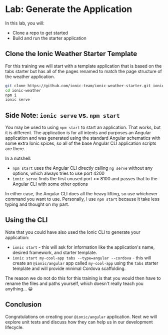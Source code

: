 # Lab: Generate the Application

In this lab, you will:

- Clone a repo to get started
- Build and run the starter application

## Clone the Ionic Weather Starter Template

For this training we will start with a template application that is based on the tabs starter but has all of the pages renamed to match the page structure of the weather application.

```bash
git clone https://github.com/ionic-team/ionic-weather-starter.git ionic-weather
cd ionic-weather
npm i
ionic serve
```

## Side Note: `ionic serve` vs. `npm start`

You may be used to using `npm start` to start an application. That works, but it is different. The application is for all intents and purposes an Angular application and was generated using the standard Angular schematics with some extra Ionic spices, so all of the base Angular CLI application scripts are there.

In a nutshell:

- `npm start` uses the Angular CLI directly calling `ng serve` without any options, which always tries to use port 4200
- `ionic serve` finds the first unused port >= 8100 and passes that to the Angular CLI with some other options

In either case, the Angular CLI does all the heavy lifting, so use whichever command you want to use. Personally, I use `npm start` because it take less typing and thought on my part.

## Using the CLI

Note that you could have also used the Ionic CLI to generate your application:

- `ionic start` - this will ask for information like the application's name, desired framework, and starter template.
- `ionic start my-cool-app tabs --type=angular --cordova` - this will create an `@ionic/angular` app called `my-cool-app` using the `tabs` starter template and will provide minimal Cordova scaffolding.

The reason we do not do this for this training is that you would then have to rename the files and paths yourself, which doesn't really teach you anything... 😀

## Conclusion

Congratulations on creating your `@ionic/angular` application. Next we will explore unit tests and discuss how they can help us in our development lifecycle.
